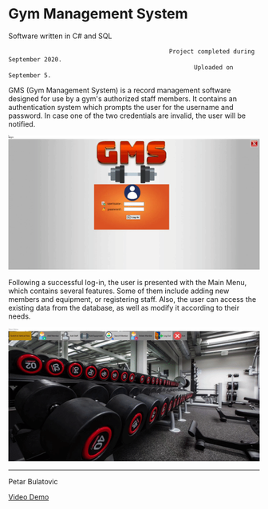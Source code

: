 # Gym Management System
Software written in C# and SQL



                                                 Project completed during September 2020.
                                                        Uploaded on September 5.



GMS (Gym Management System) is a record management software designed for use by a gym's authorized staff members.
It contains an authentication system which prompts the user for the username and password. In case one of the two
credentials are invalid, the user will be notified.

![](login.gif)




Following a successful log-in, the user is presented with the Main Menu, which contains several features. Some of them include adding
new members and equipment, or registering staff. Also, the user can access the existing data from the database, as well as modify it according to their needs.

![](mainMenu.gif)


-----------------------------
Petar Bulatovic

[Video Demo](https://youtu.be/td67CS4sg_4)</br>
